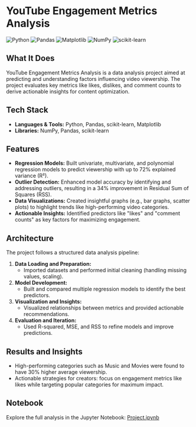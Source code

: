 # YouTube Engagement Metrics Analysis

![Python](https://img.shields.io/badge/-Python-black?style=flat-square&logo=python)
![Pandas](https://img.shields.io/badge/-Pandas-150458?style=flat-square&logo=pandas)
![Matplotlib](https://img.shields.io/badge/-Matplotlib-black?style=flat-square&logo=matplotlib)
![NumPy](https://img.shields.io/badge/-NumPy-013243?style=flat-square&logo=numpy)
![scikit-learn](https://img.shields.io/badge/-Scikit--learn-F7931E?style=flat-square&logo=scikitlearn)

## What It Does  
YouTube Engagement Metrics Analysis is a data analysis project aimed at predicting and understanding factors influencing video viewership. The project evaluates key metrics like likes, dislikes, and comment counts to derive actionable insights for content optimization.  

## Tech Stack  
- **Languages & Tools:** Python, Pandas, scikit-learn, Matplotlib  
- **Libraries:** NumPy, Pandas, scikit-learn  

## Features  
- **Regression Models:** Built univariate, multivariate, and polynomial regression models to predict viewership with up to 72% explained variance (R²).  
- **Outlier Detection:** Enhanced model accuracy by identifying and addressing outliers, resulting in a 34% improvement in Residual Sum of Squares (RSS).  
- **Data Visualizations:** Created insightful graphs (e.g., bar graphs, scatter plots) to highlight trends like high-performing video categories.  
- **Actionable Insights:** Identified predictors like "likes" and "comment counts" as key factors for maximizing engagement.  

## Architecture  
The project follows a structured data analysis pipeline:  

1. **Data Loading and Preparation:**  
   - Imported datasets and performed initial cleaning (handling missing values, scaling).  
2. **Model Development:**  
   - Built and compared multiple regression models to identify the best predictors.  
3. **Visualization and Insights:**  
   - Visualized relationships between metrics and provided actionable recommendations.  
4. **Evaluation and Iteration:**  
   - Used R-squared, MSE, and RSS to refine models and improve predictions.  

## Results and Insights  
- High-performing categories such as Music and Movies were found to have 30% higher average viewership.  
- Actionable strategies for creators: focus on engagement metrics like likes while targeting popular categories for maximum impact.  

## Notebook  
Explore the full analysis in the Jupyter Notebook: [Project.ipynb](Project.ipynb) 

